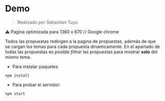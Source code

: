 # Demo 
> Realizado por Sebastian Tuyu

:warning: Pagina optimizada para 1360 x 670 // Google chrome 


Todos las propuestas redirigen a la pagina de propuestas, además de que se cargan los temas para cada propuesta dinamicamente. En el apartado de todas las propuestas es posible _filtrar_ las propuestas para mostrar **solo** del mismo tema. 

- Para instalar paquetes 

```
npm install
```

- Para probar el servidor:

```
npm start
```